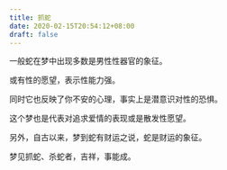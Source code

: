```yaml
---
title: 抓蛇
date: 2020-02-15T20:54:12+08:00
draft: false
---
```


一般蛇在梦中出现多数是男性性器官的象征。

或有性的愿望，表示性能力强。

同时它也反映了你不安的心理，事实上是潜意识对性的恐惧。

这个梦也是代表对追求爱情的表现或是散发性愿望。

另外，自古以来，梦到蛇有财运之说，蛇是财运的象征。

梦见抓蛇、杀蛇者，吉祥，事能成。

